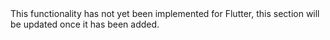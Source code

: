 <amplify-callout>
This functionality has not yet been implemented for Flutter, this section will be updated once it has been added. 
</amplify-callout>
